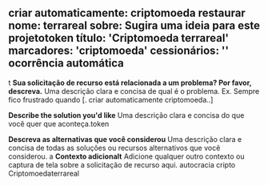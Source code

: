 criar automaticamente: criptomoeda
restaurar
nome: terrareal
sobre: Sugira uma ideia para este projetotoken
título: 'Criptomoeda terrareal'
marcadores: 'criptomoeda'
cessionários: ''
ocorrência automática
---
t
**Sua solicitação de recurso está relacionada a um problema? Por favor, descreva.**
Uma descrição clara e concisa de qual é o problema. Ex. Sempre fico frustrado quando [. criar automaticamente criptomoeda..]

**Describe the solution you'd like**
Uma descrição clara e concisa do que você quer que aconteça.token

**Descreva as alternativas que você considerou**
Uma descrição clara e concisa de todas as soluções ou recursos alternativos que você considerou.
a
**Contexto adicionalt**
Adicione qualquer outro contexto ou captura de tela sobre a solicitação de recurso aqui.
autocracia cripto Criptomoedaterrareal 
